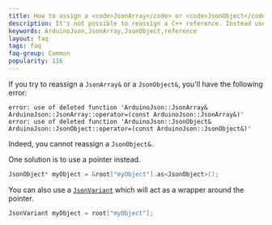 ```yaml
---
title: How to assign a <code>JsonArray</code> or <code>JsonObject</code>?
description: It's not possible to reassign a C++ reference. Instead use a pointer or a JsonVariant.
keywords: ArduinoJson,JsonArray,JsonObject,reference
layout: faq
tags: faq
faq-group: Common
popularity: 116
---
```


If you try to reassign a `JsonArray&` or a `JsonObject&`, you'll have the following error:

```
error: use of deleted function 'ArduinoJson::JsonArray& ArduinoJson::JsonArray::operator=(const ArduinoJson::JsonArray&)'
error: use of deleted function 'ArduinoJson::JsonObject& ArduinoJson::JsonObject::operator=(const ArduinoJson::JsonObject&)'
```

Indeed, you cannot reassign a `JsonObject&`.

One solution is to use a pointer instead.

```c++
JsonObject* myObject = &root["myObject"].as<JsonObject>();
```

You can also use a [`JsonVariant`]({{site.baseurl}}/api/jsonvariant/) which will act as a wrapper around the pointer.

```c++
JsonVariant myObject = root["myObject"];
```
